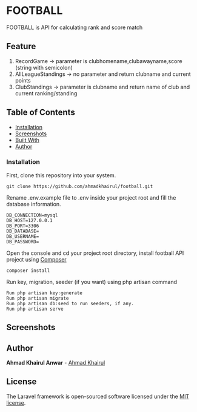 # FOOTBALL

FOOTBALL is API for calculating rank and score match

## Feature

1. RecordGame -> parameter is clubhomename,clubawayname,score (string with semicolon)
2. AllLeagueStandings -> no parameter and return clubname and current points
3. ClubStandings -> parameter is clubname and return name of club and current ranking/standing

## Table of Contents

-   [Installation](#installation)
-   [Screenshots](#screenshots)
-   [Built With](#built-with)
-   [Author](#author)

### Installation

First, clone this repository into your system.

```
git clone https://github.com/ahmadkhairul/football.git
```

Rename .env.example file to .env inside your project root and fill the database information.

```
DB_CONNECTION=mysql
DB_HOST=127.0.0.1
DB_PORT=3306
DB_DATABASE=
DB_USERNAME=
DB_PASSWORD=
```

Open the console and cd your project root directory, install football API project using [Composer](https://getcomposer.org/download/)

```
composer install
```

Run key, migration, seeder (if you want) using php artisan command

```
Run php artisan key:generate
Run php artisan migrate
Run php artisan db:seed to run seeders, if any.
Run php artisan serve
```

## Screenshots

## Author

**Ahmad Khairul Anwar** - [Ahmad Khairul](https://github.com/ahmadkhairul)

## License

The Laravel framework is open-sourced software licensed under the [MIT license](https://opensource.org/licenses/MIT).
